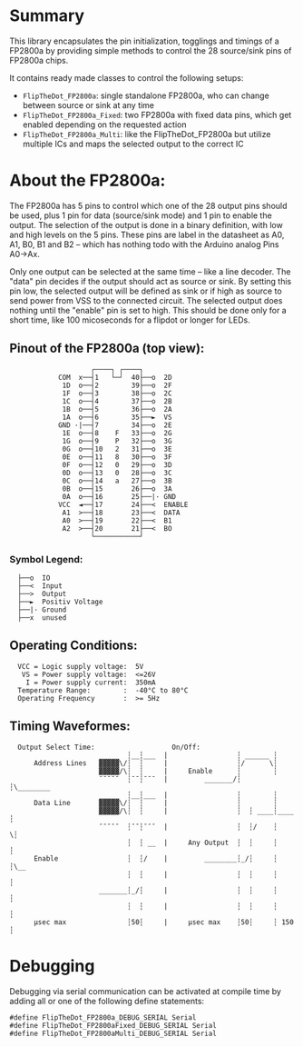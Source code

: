 # Summary
This library encapsulates the pin initialization, togglings and timings of a FP2800a by providing simple methods to control the 28 source/sink pins of FP2800a chips.

It contains ready made classes to control the following setups:
* ```FlipTheDot_FP2800a```: single standalone FP2800a, who can change between source or sink at any time
* ```FlipTheDot_FP2800a_Fixed```: two FP2800a with fixed data pins, which get enabled depending on the requested action
* ```FlipTheDot_FP2800a_Multi```: like the FlipTheDot_FP2800a but utilize multiple ICs and maps the selected output to the correct IC


# About the FP2800a:
The FP2800a has 5 pins to control which one of the 28 output pins should be used, plus 1 pin for data (source/sink mode) and 1 pin to enable the output.
The selection of the output is done in a binary definition, with low and high levels on the 5 pins. These pins are label in the datasheet as A0, A1, B0, B1 and B2 – which has nothing todo with the Arduino analog Pins A0->Ax.

Only one output can be selected at the same time – like a line decoder. The "data" pin decides if the output should act as source or sink.
By setting this pin low, the selected output will be defined as sink or if high as source to send power from VSS to the connected circuit.
The selected output does nothing until the "enable" pin is set to high. This should be done only for a short time, like 100 micoseconds for a flipdot or longer for LEDs.

## Pinout of the FP2800a (top view):
```
                    ┌────┐ ┌────┐
            COM  x──┤1   └─┘  40├──o  2D
             1D  o──┤2        39├──o  2F
             1F  o──┤3        38├──o  2C
             1C  o──┤4        37├──o  2B
             1B  o──┤5        36├──o  2A
             1A  o──┤6        35├──►  VS
            GND ·|──┤7        34├──o  2E
             1E  o──┤8    F   33├──o  2G
             1G  o──┤9    P   32├──o  3G
             0G  o──┤10   2   31├──o  3E
             0E  o──┤11   8   30├──o  3F
             0F  o──┤12   0   29├──o  3D
             0D  o──┤13   0   28├──o  3C
             0C  o──┤14   a   27├──o  3B
             0B  o──┤15       26├──o  3A
             0A  o──┤16       25├──|· GND
            VCC  ◄──┤17       24├──<  ENABLE
             A1  >──┤18       23├──<  DATA
             A0  >──┤19       22├──<  B1
             A2  >──┤20       21├──<  BO
                    └───────────┘
```

### Symbol Legend:
```
  ├──o  IO
  ├──<  Input
  ├──>  Output
  ├──►  Positiv Voltage
  ├──|· Ground
  ├──x  unused
```

## Operating Conditions:
```
  VCC = Logic supply voltage:  5V
   VS = Power supply voltage:  <=26V
    I = Power supply current:  350mA
  Temperature Range:        :  -40°C to 80°C
  Operating Frequency       :  >= 5Hz
```

## Timing Waveformes:
```
  Output Select Time:                   On/Off:
                      _____  ┆__┆___  |                 ┆ ______ ┆
      Address Lines   ▓▓▓▓▓\/┆  ┆     |                 ┆/      \┆
                      ▓▓▓▓▓/\┆  ┆     |     Enable      ┆        ┆
                      ¯¯¯¯¯  ┆¯¯┆¯¯¯  |         _______/┆        ┆\________
                      _____  ┆__┆___  |                 ┆        ┆
      Data Line       ▓▓▓▓▓\/┆  ┆     |                 ┆        ┆
                      ▓▓▓▓▓/\┆  ┆     |                 ┆  ┆ ____┆____ ┆
                      ¯¯¯¯¯  ┆¯¯┆¯¯¯  |                 ┆  ┆/    ┆    \┆
                             ┆  ┆ __  |     Any Output  ┆  ┆     ┆     ┆
      Enable                 ┆  ┆/    |         ________┆_/┆     ┆     ┆\__
                             ┆  ┆     |                 ┆  ┆     ┆     ┆
                      _______┆_/┆     |                 ┆  ┆     ┆     ┆
                             ┆  ┆     |                 ┆  ┆     ┆     ┆
      µsec max               ┆50┆     |     µsec max    ┆50┆     ┆ 150 ┆
```

# Debugging
Debugging via serial communication can be activated at compile time by adding all or one of the following define statements:
```
#define FlipTheDot_FP2800a_DEBUG_SERIAL Serial
#define FlipTheDot_FP2800aFixed_DEBUG_SERIAL Serial
#define FlipTheDot_FP2800aMulti_DEBUG_SERIAL Serial
```